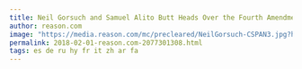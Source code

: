 ```yaml
---
title: Neil Gorsuch and Samuel Alito Butt Heads Over the Fourth Amendment, Again
author: reason.com
image: "https://media.reason.com/mc/precleared/NeilGorsuch-CSPAN3.jpg?h=188&w=250"
permalink: 2018-02-01-reason.com-2077301308.html
tags: es de ru hy fr it zh ar fa
---
```


